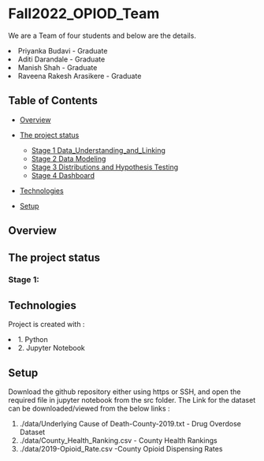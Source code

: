 
# Fall2022_OPIOD_Team

We are a Team of four students and below are the details. 

<li>Priyanka  Budavi - Graduate</li>
<li> Aditi Darandale - Graduate</li>
<li> Manish Shah - Graduate</li>
<li> Raveena Rakesh Arasikere  - Graduate</li>



## Table of Contents
* [Overview](#Overview)
* [The project status](#The-project-status)
  + [Stage 1 Data_Understanding_and_Linking](#stage-1-Data-Understanding-and-Linking)
  + [Stage 2 Data Modeling](#stage-2-data-modeling)
  + [Stage 3 Distributions and Hypothesis Testing](#stage-3-Distributions-and-Hypothesis-Testing)
  + [Stage 4 Dashboard](#stage-4-Dasboard)
  
* [Technologies](#Technologies)
* [Setup](#Setup)


## Overview

 
 
## The project status 


### Stage 1:



## Technologies
   Project is created with : 
    <li> 1. Python </li>
    <li> 2. Jupyter Notebook </li>
     
     
## Setup
Download the github repository either using https or SSH, and open the required file in jupyter notebook from the src folder.
The Link for the dataset can be downloaded/viewed from the below links : 
  1. ./data/Underlying Cause of Death-County-2019.txt  - Drug Overdose Dataset
  2. ./data/County_Health_Ranking.csv - County Health Rankings
  3. ./data/2019-Opioid_Rate.csv -County Opioid Dispensing Rates

